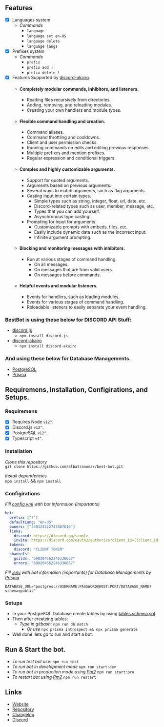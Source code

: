 ## Features

- [x] Languages system
  - _Commands_
    - `language`
    - `language set en-US`
    - `language delete`
    - `language langs`
- [x] Prefixes system
  - _Commands_
    - `prefix`
    - `prefix add !`
    - `prefix delete !`
- [x] Features Supported by [discord-akairo](https://github.com/discord-akairo/discord-akairo).
  - #### Completely modular commands, inhibitors, and listeners.
    - Reading files recursively from directories.
    - Adding, removing, and reloading modules.
    - Creating your own handlers and module types.

  - #### Flexible command handling and creation.
    - Command aliases.
    - Command throttling and cooldowns.
    - Client and user permission checks.
    - Running commands on edits and editing previous responses.
    - Multiple prefixes and mention prefixes.
    - Regular expression and conditional triggers.

  - #### Complex and highly customizable arguments.
    - Support for quoted arguments.
    - Arguments based on previous arguments.
    - Several ways to match arguments, such as flag arguments.
    - Casting input into certain types.
      - Simple types such as string, integer, float, url, date, etc.
      - Discord-related types such as user, member, message, etc.
      - Types that you can add yourself.
      - Asynchronous type casting.
    - Prompting for input for arguments.
      - Customizable prompts with embeds, files, etc.
      - Easily include dynamic data such as the incorrect input.
      - Infinite argument prompting.

  - #### Blocking and monitoring messages with inhibitors.
    - Run at various stages of command handling.
      - On all messages.
      - On messages that are from valid users.
      - On messages before commands.

  - #### Helpful events and modular listeners.
    - Events for handlers, such as loading modules.
    - Events for various stages of command handling.
    - Reloadable listeners to easily separate your event handling.

### BestBot is using these below for DISCORD API Stuff:

- [discord.js](https://github.com/discordjs/discord.js)
  - `npm install discord.js`
- [discord-akairo](https://github.com/discord-akairo/discord-akairo)
  - `npm install discord-akairo`

### And using these below for Database Managements.

- [PostgreSQL](https://www.postgresql.org/)
- [Prisma](https://www.prisma.io/)

## Requiremens, Installation, Configirations, and Setups.

### Requiremens

- [x] Requires Node `v12^`.
- [x] Discord.js `v12^`.
- [x] PostgreSQL `v12^`.
- [x] Typescript `v4^`.

### Installation

_Clone this repository_  
`git clone https://github.com/albatranomar/best-bot.git`

_Install dependencies_  
`npm install` && `npm install`

### Configirations

_Fill [config.yml](https://github.com/albatranomar/best-bot/blob/master/config.yml.sample) with bot informaion (importants)_

```yml
bot:
  prefix: ["!"]
  defaultLang: "en-US"
  owners: ["349124522747887616"]
  links:
    discord: https://discord.gg/sample
    invite: https://discord.com/oauth2/authorize?client_id={{client_id}}&scope=bot&permissions=8
  tokens:
    discord: "CLIENT TOKEN"
  channels:
    guilds: "698204562246336657"
    errors: "698204562246336657"
```

_Fill [.env](https://github.com/albatranomar/best-bot/blob/master/prisma/.env.sample) with bot informaion (importants) for Database Managements by [Prisma](https://www.prisma.io/)_

```env
DATABASE_URL="postgres://USERNAME:PASSWORD@HOST:PORT/DATABASE_NAME?schema=public"
```

### Setups

- In your PostgreSQL Database create tables by using [tables.schema.sql]()
- Then after createing tables:
  - _Type in gitbash_: `npm run db:match`
    - _Or use_ `npx prisma introspect && npx prisma generate`
- Well done. lets go to run and start a bot.

## Run & Start the bot.

- _To run test bot use:_ `npm run test`
- _To run bot in development mode_ `npm run start:dev`
- _To run bot in production mode using [Pm2](https://github.com/Unitech/pm2)_ `npm run start:pro`
- _To restart bot using [Pm2](https://github.com/Unitech/pm2)_ `npm run restart`

## Links

- [Website](https://github.com/albatranomar/best-bot)
- [Repository](https://github.com/albatranomar/best-bot)
- [Changelog](https://github.com/albatranomar/best-bot/releases)
- [Discord](https://discord.gg/OMARTHEBEST)
